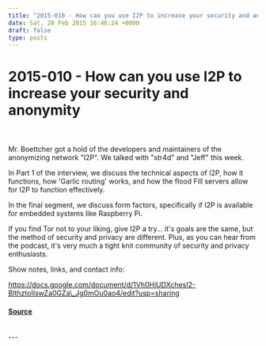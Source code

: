 ```yaml
---
title: "2015-010 - How can you use I2P to increase your security and anonymity"
date: Sat, 28 Feb 2015 16:46:24 +0000
draft: false
type: posts
---
```

# 2015-010 - How can you use I2P to increase your security and anonymity

<br/>

<br/>
Mr. Boettcher got a hold of the developers and maintainers of the anonymizing network "I2P". We talked with "str4d" and "Jeff" this week.

In Part 1 of the interview, we discuss the technical aspects of I2P, how it functions, how 'Garlic routing' works, and how the flood Fill servers allow for I2P to function effectively.

In the final segment, we discuss form factors, specifically if I2P is available for embedded systems like Raspberry Pi.

If you find Tor not to your liking, give I2P a try... it's goals are the same, but the method of security and privacy are different. Plus, as you can hear from the podcast, it's very much a tight knit community of security and privacy enthusiasts.

Show notes, links, and contact info: 

https://docs.google.com/document/d/1Vh0HiUDXchesI2-BlthztoIIswZa0GZa\_Jg0mOu0ao4/edit?usp=sharing

#### [Source](https://traffic.libsyn.com/secure/brakeingsecurity/2015-010-I2P_dev_interview.mp3)

<br/>
---
